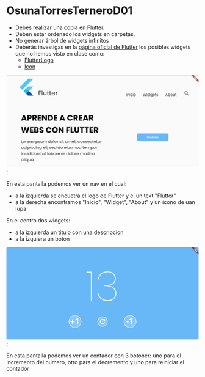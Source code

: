 # OsunaTorresTerneroD01

- Debes realizar una copia en Flutter.
- Deben estar ordenado los widgets en carpetas.
- No generar árbol de widgets infinitos
- Deberás investigas en la [página oficial de Flutter](https://docs.flutter.dev/) los posibles widgets que no hemos visto en clase como:
    - [FlutterLogo](https://api.flutter.dev/flutter/material/FlutterLogo-class.html)
    - [Icon](https://api.flutter.dev/flutter/widgets/Icon-class.html)

![Captura 1](/Captura1.png);

En esta pantalla podemos ver un nav en el cual:
   - a la izquierda se encuetra el logo de Flutter y el un text "Flutter"
   - a la derecha encontramos "Inicio", "Widget", "About" y un icono de uan lupa

En el centro dos widgets:
   - a la izquierda un titulo con una descripcion
   - a la izquiera un boton

![Captura 1](/Captura2.png);

En esta pantalla podemos ver un contador con 3 botoner: uno para el incremento del numero, otro para el decremento y uno para reiniciar el contador

